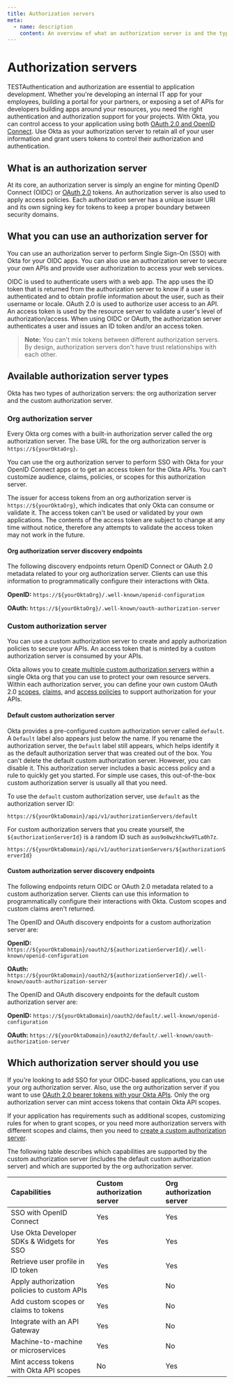 ```yaml
---
title: Authorization servers
meta:
  - name: description
    content: An overview of what an authorization server is and the types of authorization servers available at Okta.
---
```


# Authorization servers

<ApiAmProdWarning />

TESTAuthentication and authorization are essential to application development. Whether you're developing an internal IT app for your employees, building a portal for your partners, or exposing a set of APIs for developers building apps around your resources, you need the right authentication and authorization support for your projects. With Okta, you can control access to your application using both [OAuth 2.0 and OpenID Connect](/docs/concepts/oauth-openid/). Use Okta as your authorization server to retain all of your user information and grant users tokens to control their authorization and authentication.

## What is an authorization server

At its core, an authorization server is simply an engine for minting OpenID Connect (OIDC) or [OAuth 2.0](/docs/concepts/oauth-openid/#oauth-2-0) tokens. An authorization server is also used to apply access policies. Each authorization server has a unique issuer URI and its own signing key for tokens to keep a proper boundary between security domains.

## What you can use an authorization server for

You can use an authorization server to perform Single Sign-On (SSO) with Okta for your OIDC apps. You can also use an authorization server to secure your own APIs and provide user authorization to access your web services.

OIDC is used to authenticate users with a web app. The app uses the ID token that is returned from the authorization server to know if a user is authenticated and to obtain profile information about the user, such as their username or locale. OAuth 2.0 is used to authorize user access to an API. An access token is used by the resource server to validate a user's level of authorization/access. When using OIDC or OAuth, the authorization server authenticates a user and issues an ID token and/or an access token.

> **Note:** You can't mix tokens between different authorization servers. By design, authorization servers don't have trust relationships with each other.

## Available authorization server types

Okta has two types of authorization servers: the org authorization server and the custom authorization server.

### Org authorization server

Every Okta org comes with a built-in authorization server called the org authorization server. The base URL for the org authorization server is `https://${yourOktaOrg}`.

You can use the org authorization server to perform SSO with Okta for your OpenID Connect apps or to get an access token for the Okta APIs. You can't customize audience, claims, policies, or scopes for this authorization server.

The issuer for access tokens from an org authorization server is `https://${yourOktaOrg}`, which indicates that only Okta can consume or validate it. The access token can't be used or validated by your own applications. The contents of the access token are subject to change at any time without notice, therefore any attempts to validate the access token may not work in the future.

#### Org authorization server discovery endpoints

The following discovery endpoints return OpenID Connect or OAuth 2.0 metadata related to your org authorization server. Clients can use this information to programmatically configure their interactions with Okta.

**OpenID:** `https://${yourOktaOrg}/.well-known/openid-configuration`

**OAuth:** `https://${yourOktaOrg}/.well-known/oauth-authorization-server`

### Custom authorization server

You can use a custom authorization server to create and apply authorization policies to secure your APIs. An access token that is minted by a custom authorization server is consumed by your APIs.

Okta allows you to [create multiple custom authorization servers](/docs/guides/customize-authz-server/main/#create-an-authorization-server) within a single Okta org that you can use to protect your own resource servers. Within each authorization server, you can define your own custom OAuth 2.0 [scopes](/docs/guides/customize-authz-server/main/#create-scopes), [claims](/docs/guides/customize-authz-server/main/#create-claims), and [access policies](/docs/guides/customize-authz-server/main/#create-access-policies) to support authorization for your APIs.

#### Default custom authorization server

Okta provides a pre-configured custom authorization server called `default`. A `Default` label also appears just below the name. If you rename the authorization server, the `Default` label still appears, which helps identify it as the default authorization server that was created out of the box. You can't delete the default custom authorization server. However, you can disable it. This authorization server includes a basic access policy and a rule to quickly get you started. For simple use cases, this out-of-the-box custom authorization server is usually all that you need.

To use the `default` custom authorization server, use `default` as the authorization server ID:

`https://${yourOktaDomain}/api/v1/authorizationServers/default`

For custom authorization servers that you create yourself, the `${authorizationServerId}` is a random ID such as `aus9o8wzkhckw9TLa0h7z`.

`https://${yourOktaDomain}/api/v1/authorizationServers/${authorizationServerId}`

#### Custom authorization server discovery endpoints

The following endpoints return OIDC or OAuth 2.0 metadata related to a custom authorization server. Clients can use this information to programmatically configure their interactions with Okta. Custom scopes and custom claims aren't returned.

The OpenID and OAuth discovery endpoints for a custom authorization server are:

**OpenID:** `https://${yourOktaDomain}/oauth2/${authorizationServerId}/.well-known/openid-configuration`

**OAuth:** `https://${yourOktaDomain}/oauth2/${authorizationServerId}/.well-known/oauth-authorization-server`

The OpenID and OAuth discovery endpoints for the default custom authorization server are:

**OpenID:** `https://${yourOktaDomain}/oauth2/default/.well-known/openid-configuration`

**OAuth:** `https://${yourOktaDomain}/oauth2/default/.well-known/oauth-authorization-server`

## Which authorization server should you use

If you're looking to add SSO for your OIDC-based applications, you can use your org authorization server. Also, use the org authorization server if you want to use [OAuth 2.0 bearer tokens with your Okta APIs](/docs/guides/implement-oauth-for-okta/). Only the org authorization server can mint access tokens that contain Okta API scopes.

If your application has requirements such as additional scopes, customizing rules for when to grant scopes, or you need more authorization servers with different scopes and claims, then you need to [create a custom authorization server](/docs/guides/customize-authz-server/).

The following table describes which capabilities are supported by the custom authorization server (includes the default custom authorization server) and which are supported by the org authorization server.

| Capabilities                               | Custom authorization server          | Org authorization server    |
| :----------------------------------------- | :----------------------------------- | :-------------------------- |
| SSO with OpenID Connect                    | Yes                                  | Yes                         |
| Use Okta Developer SDKs & Widgets for SSO  | Yes                                  | Yes                         |
| Retrieve user profile in ID token          | Yes                                  | Yes                         |
| Apply authorization policies to custom APIs| Yes                                  | No                          |
| Add custom scopes or claims to tokens      | Yes                                  | No                          |
| Integrate with an API Gateway              | Yes                                  | No                          |
| Machine-to-machine or microservices        | Yes                                  | No                          |
| Mint access tokens with Okta API scopes    | No                                   | Yes                         |
